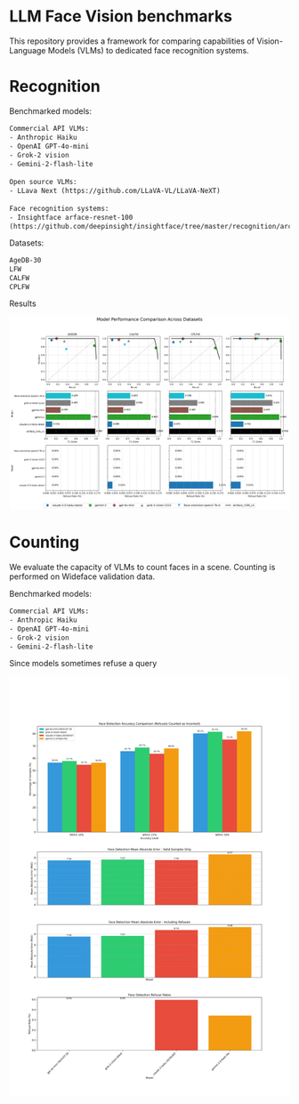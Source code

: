 # LLM Face Vision benchmarks


This repository provides a framework for comparing capabilities of Vision-Language Models (VLMs) to dedicated face recognition systems. 


# Recognition

Benchmarked models:

	Commercial API VLMs:
	- Anthropic Haiku
	- OpenAI GPT-4o-mini
	- Grok-2 vision
	- Gemini-2-flash-lite

	Open source VLMs:
	- LLava Next (https://github.com/LLaVA-VL/LLaVA-NeXT)

	Face recognition systems:
	- Insightface arface-resnet-100 (https://github.com/deepinsight/insightface/tree/master/recognition/arcface_torch)

Datasets:

	AgeDB-30
	LFW
	CALFW
	CPLFW


Results

![LLM face recognition](assets/recognition_metrics.png?raw=true "Title")

# Counting 

We evaluate the capacity of VLMs to count faces in a scene. Counting is performed on Wideface validation data.

Benchmarked models:

	Commercial API VLMs:
	- Anthropic Haiku
	- OpenAI GPT-4o-mini
	- Grok-2 vision
	- Gemini-2-flash-lite

Since models sometimes refuse a query

![LLM face counting](assets/counting_metrics.png?raw=true "Title")

